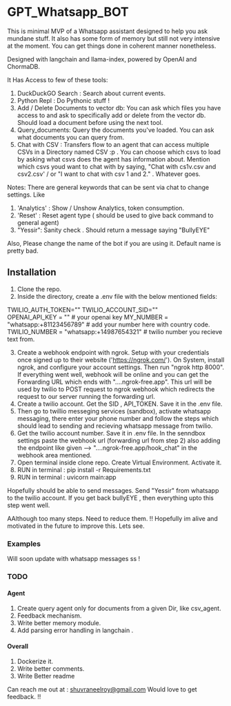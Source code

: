# GPT_Whatsapp_BOT

This is minimal MVP of a Whatsapp assistant designed to help you ask mundane stuff. It also has some form of memory but still not very intensive at the moment. You can get things done in coherent manner nonetheless.

Designed with langchain and llama-index, powered by OpenAI and ChormaDB.

It Has Access to few of these tools:

1. DuckDuckGO Search : Search about current events.
2. Python Repl : Do Pythonic stuff !
3. Add / Delete Documents to vector db: You can ask which files you have access to and ask to specifically add or delete from the vector db. Should load a document before using the next tool.
4. Query_documents: Query the documents you've loaded. You can ask what documents you can query from.
5. Chat with CSV : Transfers flow to an agent that can access multiple CSVs in a Directory named CSV :p . You can choose which csvs to load by asking what csvs does the agent has information about. Mention which csvs youd want to chat with by saying, "Chat with cs1v.csv and csv2.csv' / or "I want to chat with csv 1 and 2." . Whatever goes.

Notes:
There are general keywords that can be sent via chat to change settings. Like

1. 'Analytics' : Show / Unshow Analytics, token consumption.
2. 'Reset' : Reset agent type ( should be used to give back command to general agent)
3. "Yessir": Sanity check . Should return a message saying "BullyEYE"

Also, Please change the name of the bot if you are using it. Default name is pretty bad.

## Installation

1. Clone the repo.
2. Inside the directory, create a .env file with the below mentioned fields:

TWILIO_AUTH_TOKEN=""
TWILIO_ACCOUNT_SID=""  
OPENAI_API_KEY = "" # your openai key
MY_NUMBER = "whatsapp:+81123456789" # add your number here with country code.
TWILIO_NUMBER = "whatsapp:+14987654321" # twilio number you recieve text from.

3. Create a webhook endpoint with ngrok. Setup with your credentials once signed up to their website ('https://ngrok.com/'). On System, install ngrok, and configure your account settings. Then run "ngrok http 8000". If everything went well, webhook will be online and you can get the Forwarding URL which ends with "....ngrok-free.app". This url will be used by twilio to POST request to ngrok webhook which redirects the request to our server running the forwarding url. 
4. Create a twilio account. Get the SID , API_TOKEN. Save it in the .env file.
5. Then go to twillio messeging services (sandbox), activate whatsapp messaging, there enter your phone number and follow the steps which should lead to sending and recieving whatsapp message from twilio.
6. Get the twilio account number. Save it in .env file. In the senndbox settings paste the webhook url (forwarding url from step 2) also adding the endpoint like given --> "....ngrok-free.app/hook_chat" in the webhook area mentioned.
7. Open terminal inside clone repo. Create Virtual Environment. Activate it.
8. RUN in terminal : pip install -r Requirements.txt
9. RUN in terminal : uvicorn main:app

Hopefully should be able to send messages. Send "Yessir" from whatsapp to the twilio account. If you get back bullyEYE , then everything upto this step went well.

AAlthough too many steps. Need to reduce them. !! Hopefully im alive and motivated in the future to improve this. Lets see.

### Examples

Will soon update with whatsapp messages ss !

### TODO

#### Agent

1. Create query agent only for documents from a given Dir, like csv_agent.
2. Feedback mechanism.
3. Write better memory module.
4. Add parsing error handling in langchain .

#### Overall

1. Dockerize it.
2. Write better comments.
3. Write Better readme

Can reach me out at : shuvraneelroy@gmail.com
Would love to get feedback. !!
